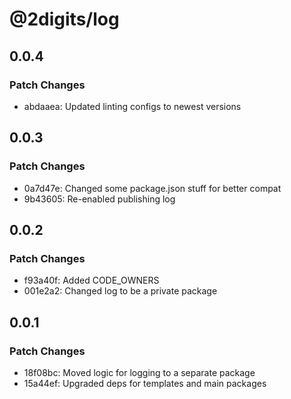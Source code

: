 # @2digits/log

## 0.0.4

### Patch Changes

- abdaaea: Updated linting configs to newest versions

## 0.0.3

### Patch Changes

- 0a7d47e: Changed some package.json stuff for better compat
- 9b43605: Re-enabled publishing log

## 0.0.2

### Patch Changes

- f93a40f: Added CODE_OWNERS
- 001e2a2: Changed log to be a private package

## 0.0.1

### Patch Changes

- 18f08bc: Moved logic for logging to a separate package
- 15a44ef: Upgraded deps for templates and main packages
